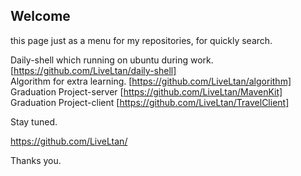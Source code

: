 ## Welcome

this page just as a menu for my repositories, for quickly search.


Daily-shell which running on ubuntu during work. [https://github.com/LiveLtan/daily-shell] <br/>
Algorithm for extra learning. [https://github.com/LiveLtan/algorithm] <br/>
Graduation Project-server   [https://github.com/LiveLtan/MavenKit] <br/>
Graduation Project-client   [https://github.com/LiveLtan/TravelClient] <br/>

Stay tuned.

https://github.com/LiveLtan/

Thanks you.
